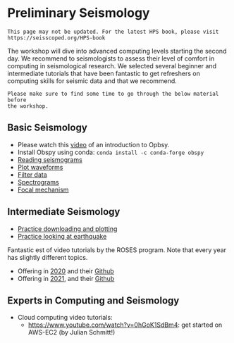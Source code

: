 # Preliminary Seismology

```{warning}
This page may not be updated. For the latest HPS book, please visit https://seisscoped.org/HPS-book
```

The workshop will dive into advanced computing levels starting the second day. We recommend to seismologists to assess their level of comfort in computing in seismological research. We selected several beginner and intermediate tutorials that have been fantastic to get refreshers on computing skills for seismic data and that we recommend.

```{attention}
Please make sure to find some time to go through the below material before
the workshop.
```

## Basic Seismology
- Please watch this [video](https://www.youtube.com/watch?v=kFwdjfiK4gk) of an introduction to Opbsy.
- Install Obspy using conda: ```conda install -c conda-forge obspy```
- [Reading seismograms](https://docs.obspy.org/tutorial/code_snippets/reading_seismograms.html)
- [Plot waveforms](https://docs.obspy.org/tutorial/code_snippets/waveform_plotting_tutorial.html)
- [Filter data](https://docs.obspy.org/tutorial/code_snippets/filtering_seismograms.html)
- [Spectrograms](https://docs.obspy.org/tutorial/code_snippets/plotting_spectrograms.html)
- [Focal mechanism](https://www.ocean.washington.edu/courses/oc410/reading/Focal_mechanism_primer.pdf)

## Intermediate Seismology
- [Practice downloading and plotting](https://krischer.github.io/seismo_live_build/html/ObsPy/07_Basic_Processing_Exercise_solution_wrapper.html)
- [Practice looking at earthquake](https://krischer.github.io/seismo_live_build/html/ObsPy/08_Exercise__2008_MtCarmel_Earthquake_and_Aftershock_Series_solution_wrapper.html)

Fantastic est of video tutorials by the ROSES program. Note that every year has slightly different topics.
- Offering in [2020](https://connect.agu.org/seismology/roses/roses2020materials) and their [Github](https://github.com/roseseismo/roses2020)
- Offering in [2021](https://connect.agu.org/seismology/roses/roses2021materials), and their [Github](https://github.com/roseseismo/roses2021)
  

## Experts in Computing and Seismology
- Cloud computing video tutorials:
    - https://www.youtube.com/watch?v=0hGoK1SdBm4: get started on AWS-EC2 (by Julian Schmitt!)